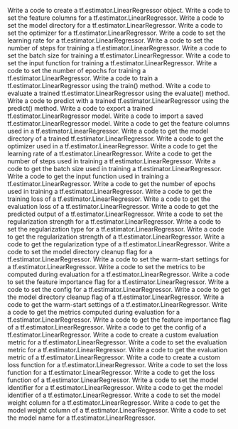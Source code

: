 Write a code to create a tf.estimator.LinearRegressor object.
Write a code to set the feature columns for a tf.estimator.LinearRegressor.
Write a code to set the model directory for a tf.estimator.LinearRegressor.
Write a code to set the optimizer for a tf.estimator.LinearRegressor.
Write a code to set the learning rate for a tf.estimator.LinearRegressor.
Write a code to set the number of steps for training a tf.estimator.LinearRegressor.
Write a code to set the batch size for training a tf.estimator.LinearRegressor.
Write a code to set the input function for training a tf.estimator.LinearRegressor.
Write a code to set the number of epochs for training a tf.estimator.LinearRegressor.
Write a code to train a tf.estimator.LinearRegressor using the train() method.
Write a code to evaluate a trained tf.estimator.LinearRegressor using the evaluate() method.
Write a code to predict with a trained tf.estimator.LinearRegressor using the predict() method.
Write a code to export a trained tf.estimator.LinearRegressor model.
Write a code to import a saved tf.estimator.LinearRegressor model.
Write a code to get the feature columns used in a tf.estimator.LinearRegressor.
Write a code to get the model directory of a trained tf.estimator.LinearRegressor.
Write a code to get the optimizer used in a tf.estimator.LinearRegressor.
Write a code to get the learning rate of a tf.estimator.LinearRegressor.
Write a code to get the number of steps used in training a tf.estimator.LinearRegressor.
Write a code to get the batch size used in training a tf.estimator.LinearRegressor.
Write a code to get the input function used in training a tf.estimator.LinearRegressor.
Write a code to get the number of epochs used in training a tf.estimator.LinearRegressor.
Write a code to get the training loss of a tf.estimator.LinearRegressor.
Write a code to get the evaluation loss of a tf.estimator.LinearRegressor.
Write a code to get the predicted output of a tf.estimator.LinearRegressor.
Write a code to set the regularization strength for a tf.estimator.LinearRegressor.
Write a code to set the regularization type for a tf.estimator.LinearRegressor.
Write a code to get the regularization strength of a tf.estimator.LinearRegressor.
Write a code to get the regularization type of a tf.estimator.LinearRegressor.
Write a code to set the model directory cleanup flag for a tf.estimator.LinearRegressor.
Write a code to set the warm-start settings for a tf.estimator.LinearRegressor.
Write a code to set the metrics to be computed during evaluation for a tf.estimator.LinearRegressor.
Write a code to set the feature importance flag for a tf.estimator.LinearRegressor.
Write a code to set the config for a tf.estimator.LinearRegressor.
Write a code to get the model directory cleanup flag of a tf.estimator.LinearRegressor.
Write a code to get the warm-start settings of a tf.estimator.LinearRegressor.
Write a code to get the metrics computed during evaluation for a tf.estimator.LinearRegressor.
Write a code to get the feature importance flag of a tf.estimator.LinearRegressor.
Write a code to get the config of a tf.estimator.LinearRegressor.
Write a code to create a custom evaluation metric for a tf.estimator.LinearRegressor.
Write a code to set the evaluation metric for a tf.estimator.LinearRegressor.
Write a code to get the evaluation metric of a tf.estimator.LinearRegressor.
Write a code to create a custom loss function for a tf.estimator.LinearRegressor.
Write a code to set the loss function for a tf.estimator.LinearRegressor.
Write a code to get the loss function of a tf.estimator.LinearRegressor.
Write a code to set the model identifier for a tf.estimator.LinearRegressor.
Write a code to get the model identifier of a tf.estimator.LinearRegressor.
Write a code to set the model weight column for a tf.estimator.LinearRegressor.
Write a code to get the model weight column of a tf.estimator.LinearRegressor.
Write a code to set the model name for a tf.estimator.LinearRegressor.